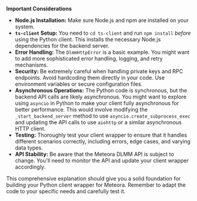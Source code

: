 






**Important Considerations**

*   **Node.js Installation:** Make sure Node.js and npm are installed on your system.
*   **`ts-client` Setup:**  You need to `cd ts-client` and run `npm install` *before* using the Python client.  This installs the necessary Node.js dependencies for the backend server.
*   **Error Handling:**  The `DlmmHttpError` is a basic example. You might want to add more sophisticated error handling, logging, and retry mechanisms.
*   **Security:**  Be extremely careful when handling private keys and RPC endpoints.  Avoid hardcoding them directly in your code.  Use environment variables or secure configuration files.
*   **Asynchronous Operations:** The Python code is synchronous, but the backend API calls are likely asynchronous.  You might want to explore using `asyncio` in Python to make your client fully asynchronous for better performance.  This would involve modifying the `_start_backend_server` method to use `asyncio.create_subprocess_exec` and updating the API calls to use `aiohttp` or a similar asynchronous HTTP client.
*   **Testing:** Thoroughly test your client wrapper to ensure that it handles different scenarios correctly, including errors, edge cases, and varying data types.
*   **API Stability:**  Be aware that the Meteora DLMM API is subject to change.  You'll need to monitor the API and update your client wrapper accordingly.

This comprehensive explanation should give you a solid foundation for building your Python client wrapper for Meteora. Remember to adapt the code to your specific needs and carefully test it.
